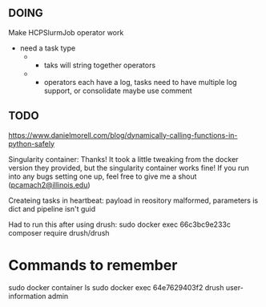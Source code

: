## DOING

Make HCPSlurmJob operator work
 - need a task type  
   - - taks will string together operators
   - - operators each have a log, tasks need to have multiple log support, or consolidate maybe use comment

## TODO

https://www.danielmorell.com/blog/dynamically-calling-functions-in-python-safely


Singularity container:  Thanks! It took a little tweaking from the docker version they provided, but the singularity container works fine! If you run into any bugs setting one up, feel free to give me a shout (pcamach2@illinois.edu)


Createing tasks in heartbeat:  payload in reository malformed, parameters is dict and pipeline isn't guid

Had to run this after using drush:  sudo docker exec 66c3bc9e233c composer require drush/drush

# Commands to remember
sudo docker container ls
sudo docker exec 64e7629403f2 drush user-information admin
